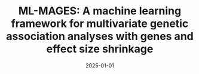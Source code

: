 ---
title: "ML-MAGES: A machine learning framework for multivariate genetic association analyses with genes and effect size shrinkage"
collection: publications
category: conferences
permalink: /publication/mlmages2025
excerpt: 'This paper is about a ML-based framework for multivariate genetic association analysis.'
date: 2025-01-01
venue: 'International Conference on Research in Computational Molecular Biology'
# paperurl: 'https://xr-cc.github.io/files/paper3.pdf'
citation: 'Liu, Xiran, Lorin Crawford, and Sohini Ramachandran. (2025). &quot;ML-MAGES: A machine learning framework for multivariate genetic association analyses with genes and effect size shrinkage.&quot; <i>International Conference on Research in Computational Molecular Biology</i>. pp. 321-324.'
---